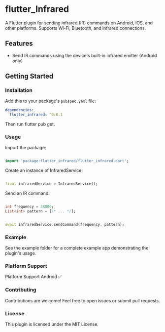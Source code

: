 # flutter_Infrared

A Flutter plugin for sending infrared (IR) commands on Android, iOS, and other platforms. Supports Wi-Fi, Bluetooth, and infrared connections.

## Features

* Send IR commands using the device's built-in infrared emitter (Android only)

## Getting Started

### Installation

Add this to your package's `pubspec.yaml` file:

```yaml
dependencies:
  flutter_infrared: ^0.0.1
```
Then run flutter pub get.

### Usage
Import the package:
```dart

import 'package:flutter_infrared/flutter_infrared.dart';
```
Create an instance of InfraredService:
```dart

final infraredService = InfraredService();
```
Send an IR command:
```dart

int frequency = 38000;
List<int> pattern = [/* ... */];


await infraredService.sendCommand(frequency, pattern);
```
### Example

See the example folder for a complete example app demonstrating the plugin's usage.

### Platform Support

Platform	Support
Android	✅


### Contributing

Contributions are welcome! Feel free to open issues or submit pull requests.

### License

This plugin is licensed under the MIT License.
